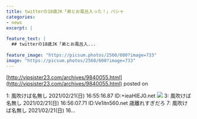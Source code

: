 ```yaml
---
title: twitterの18歳JK「弟とお風呂入った！」パシャ
categories:
- news
excerpt: |
  
feature_text: |
  ## twitterの18歳JK「弟とお風呂入...
  
feature_image: "https://picsum.photos/2560/600?image=733"
image: "https://picsum.photos/2560/600?image=733"
---
```


[http://vipsister23.com/archives/9840055.html](http://vipsister23.com/archives/9840055.html)
posted on 

<!--more-->

1: 風吹けば名無し 2021/02/21(日) 16:55:16.87 ID:+ieaHlEJ0.net ![](https://livedoor.blogimg.jp/vipsister23/imgs/4/b/4b73fed6-s.jpg) 3: 風吹けば名無し 2021/02/21(日) 16:56:07.71 ID:Ve1itn560.net 歳離れすぎだろ 7: 風吹けば名無し 2021/02/21(日) 16...
